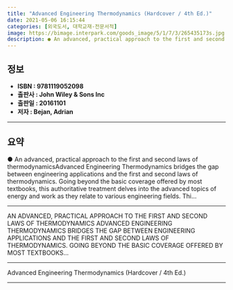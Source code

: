 ```yaml
---
title: "Advanced Engineering Thermodynamics (Hardcover / 4th Ed.)"
date: 2021-05-06 16:15:44
categories: [외국도서, 대학교재-전문서적]
image: https://bimage.interpark.com/goods_image/5/1/7/3/265435173s.jpg
description: ● An advanced, practical approach to the first and second laws of thermodynamicsAdvanced Engineering Thermodynamics bridges the gap between engineering applica
---
```


## **정보**

- **ISBN : 9781119052098**
- **출판사 : John Wiley & Sons Inc**
- **출판일 : 20161101**
- **저자 : Bejan, Adrian**

------



## **요약**

●  An advanced, practical approach to the first and second laws of thermodynamicsAdvanced Engineering Thermodynamics bridges the gap between engineering applications and the first and second laws of thermodynamics. Going beyond the basic coverage offered by most textbooks, this authoritative treatment delves into the advanced topics of energy and work as they relate to various engineering fields. Thi...

------

AN ADVANCED, PRACTICAL APPROACH TO THE FIRST AND SECOND LAWS OF THERMODYNAMICS
ADVANCED ENGINEERING THERMODYNAMICS BRIDGES THE GAP BETWEEN ENGINEERING APPLICATIONS AND THE FIRST AND SECOND LAWS OF THERMODYNAMICS. GOING BEYOND THE BASIC COVERAGE OFFERED BY MOST TEXTBOOKS... 

------


Advanced Engineering Thermodynamics (Hardcover / 4th Ed.) 

------


